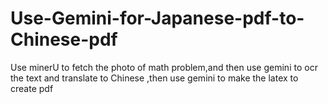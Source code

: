 # Use-Gemini-for-Japanese-pdf-to-Chinese-pdf
Use minerU to fetch the photo of math problem,and then use gemini to ocr the text and translate to Chinese ,then use gemini to make the latex to create pdf
